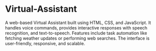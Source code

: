 # Virtual-Assistant
A web-based Virtual Assistant built using HTML, CSS, and JavaScript. It handles voice commands, provides interactive responses with speech recognition, and text-to-speech. Features include task automation like fetching weather updates or performing web searches. The interface is user-friendly, responsive, and scalable.
